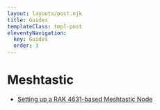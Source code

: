 ```yaml
---
layout: layouts/post.njk
title: Guides 
templateClass: tmpl-post
eleventyNavigation:
  key: Guides 
  order: 3
---
```


# Meshtastic

- [Setting up a RAK 4631-based Meshtastic Node](/guides/meshtastic)
